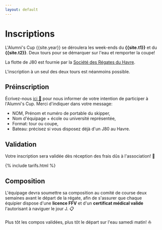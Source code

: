 ```yaml
--- 
layout: default
---
```


# Inscriptions

L'Alumni's Cup {{site.year}} se déroulera les week-ends 
du **{{site.t1}}** et du **{{site.t2}}**. Deux tours 
pour se démarquer sur l'eau et remporter la coupe! 

La flotte de J80 est fournie par la 
[Société des Régates du Havre](http://lesregates.com). 

L'inscription à un seul des deux tours est néanmoins possible. 

## Préinscription 

&Eacute;crivez-nous [ici &#x1F48C;](mailto:alumniscupinfo@gmail.com) pour 
nous informer de votre intention de participer à l'Alumni's Cup. 
Merci d'indiquer dans votre message: 
- NOM, Prénom et numéro de portable du skipper,
- Nom d'équipage + école ou université représentée,
- Format: tour ou coupe,
- Bateau: précisez si vous disposez déjà d'un J80 au Havre. 

## Validation 

Votre inscription sera validée dès réception 
des frais dûs à l'association! 💸

{% include tarifs.html %}

## Composition 

L'équipage devra soumettre sa composition au comité de course 
deux semaines avant le départ de la régate, afin de s'assurer 
que chaque équipier dispose d'une **licence  FFV** et d'un **certificat 
médical valide** l'autorisant à naviguer le jour J. 📋

Plus tôt les compos validées, plus tôt le départ sur l'eau samedi matin! ⛵
